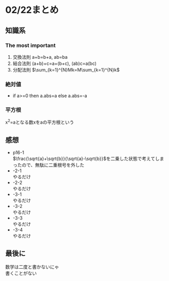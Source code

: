 # 02/22まとめ
## 知識系
### The most important
1. 交換法則 a+b=b+a, ab=ba
2. 結合法則 (a+b)+c=a+(b+c), (ab)c=a(bc)
3. 分配法則 $\sum_{k=1}^{N}Mk=M\sum_{k=1}^{N}k$
### 絶対値
+ if a>=0 then a.abs=a else a.abs=-a
### 平方根
x<sup>2</sup>=aとなる数xをaの平方根という
## 感想
+ p16-1  
    $\frac{\sqrt{a}+\sqrt{b}}{\sqrt{a}-\sqrt{b}}$を二乗した状態で考えてしまったので、無駄に二重根号を外した
+ -2-1  
    やるだけ
+ -2-2  
    やるだけ
+ -3-1  
    やるだけ
+ -3-2  
    やるだけ
+ -3-3  
    やるだけ
+ -3-4  
    やるだけ

## 最後に  
数学は二度と書かないにゃ  
書くことがない
